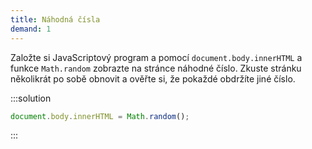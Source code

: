 ```yaml
---
title: Náhodná čísla
demand: 1
---
```


Založte si JavaScriptový program a pomocí `document.body.innerHTML` a funkce `Math.random` zobrazte na stránce náhodné číslo. Zkuste stránku několikrát po sobě obnovit a ověřte si, že pokaždé obdržíte jiné číslo.

:::solution

```js
document.body.innerHTML = Math.random();
```

:::

